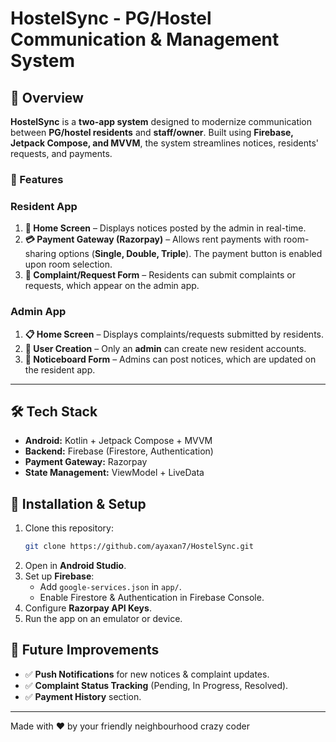 # HostelSync - PG/Hostel Communication & Management System

## 📌 Overview
**HostelSync** is a **two-app system** designed to modernize communication between **PG/hostel residents** and **staff/owner**. Built using **Firebase, Jetpack Compose, and MVVM**, the system streamlines notices, residents' requests, and payments.

### 🚀 Features

### **Resident App**
1. **🏡 Home Screen** – Displays notices posted by the admin in real-time.
2. **💳 Payment Gateway (Razorpay)** – Allows rent payments with room-sharing options (**Single, Double, Triple**). The payment button is enabled upon room selection.
3. **📢 Complaint/Request Form** – Residents can submit complaints or requests, which appear on the admin app.

### **Admin App**
1. **📋 Home Screen** – Displays complaints/requests submitted by residents.
2. **👥 User Creation** – Only an **admin** can create new resident accounts.
3. **📝 Noticeboard Form** – Admins can post notices, which are updated on the resident app.

---

## 🛠️ Tech Stack
- **Android:** Kotlin + Jetpack Compose + MVVM 
- **Backend:** Firebase (Firestore, Authentication)
- **Payment Gateway:** Razorpay
- **State Management:** ViewModel + LiveData

## 🔧 Installation & Setup
1. Clone this repository:
   ```sh
   git clone https://github.com/ayaxan7/HostelSync.git
   ```
2. Open in **Android Studio**.
3. Set up **Firebase**:
   - Add `google-services.json` in `app/`.
   - Enable Firestore & Authentication in Firebase Console.
4. Configure **Razorpay API Keys**.
5. Run the app on an emulator or device.

## 📌 Future Improvements
- ✅ **Push Notifications** for new notices & complaint updates.
- ✅ **Complaint Status Tracking** (Pending, In Progress, Resolved).
- ✅ **Payment History** section.

---
Made with ❤️ by your friendly neighbourhood crazy coder
